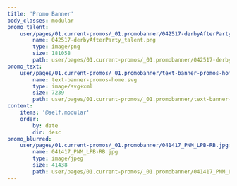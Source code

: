 ```yaml
---
title: 'Promo Banner'
body_classes: modular
promo_talent:
    user/pages/01.current-promos/_01.promobanner/042517-derbyAfterParty_talent.png:
        name: 042517-derbyAfterParty_talent.png
        type: image/png
        size: 181058
        path: user/pages/01.current-promos/_01.promobanner/042517-derbyAfterParty_talent.png
promo_text:
    user/pages/01.current-promos/_01.promobanner/text-banner-promos-home.svg:
        name: text-banner-promos-home.svg
        type: image/svg+xml
        size: 7239
        path: user/pages/01.current-promos/_01.promobanner/text-banner-promos-home.svg
content:
    items: '@self.modular'
    order:
        by: date
        dir: desc
promo_blurred:
    user/pages/01.current-promos/_01.promobanner/041417_PNM_LPB-RB.jpg:
        name: 041417_PNM_LPB-RB.jpg
        type: image/jpeg
        size: 41438
        path: user/pages/01.current-promos/_01.promobanner/041417_PNM_LPB-RB.jpg
---
```


